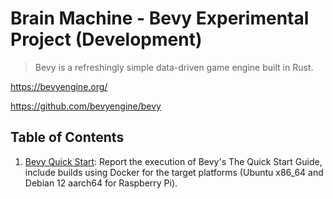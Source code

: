 # Brain Machine - Bevy Experimental Project (Development)


> Bevy is a refreshingly simple data-driven game engine built in Rust.

<https://bevyengine.org/>

<https://github.com/bevyengine/bevy>


## Table of Contents


1. [Bevy Quick Start](./bevy-quick-start.md): Report the execution of Bevy's The Quick Start Guide, include builds using Docker for the target platforms (Ubuntu x86_64 and Debian 12 aarch64 for Raspberry Pi).
